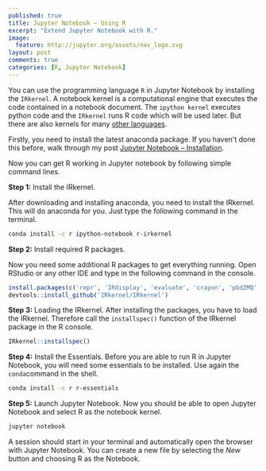 ```yaml
---
published: true
title: Jupyter Notebook – Using R
excerpt: "Extend Jupyter Notebook with R."
image:
  feature: http://jupyter.org/assets/nav_logo.svg
layout: post
comments: true
categories: [R, Jupyter Notebook]
---
```


You can use the programming language `R` in Jupyter Notebook by installing the `IRkernel`.
A notebook kernel is a computational engine that executes the code contained in a notebook document. The `ipython kernel` executes python code and the `IRkernel` runs R code which will be used later. But there are also kernels for many [other languages](https://github.com/jupyter/jupyter/wiki/Jupyter-kernels).


Firstly, you need to install the latest anaconda package. If you haven't done this before, walk through my post [Jupyter Notebook – Installation](../Jupyter-Notebook-Installation).

Now you can get R working in Jupyter notebook by following simple command lines.

**Step 1:** Install the IRkernel.

After downloading and installing anaconda, you need to install the IRkernel. This will do anaconda for you. Just type the following command in the terminal.
```sh
conda install -c r ipython-notebook r-irkernel
```


**Step 2:** Install required R packages.

Now you need some additional R packages to get everything running. Open RStudio or any other IDE and type in the following command in the console.
```r
install.packages(c('repr', 'IRdisplay', 'evaluate', 'crayon', 'pbdZMQ', 'devtools', 'uuid', 'digest'))
devtools::install_github('IRkernel/IRkernel') 
```


**Step 3:** Loading the IRkernel.
After installing the packages, you have to load the IRkernel. Therefore call the `installspec()` function of the IRkernel package in the R console.
```r
IRkernel::installspec()
```


**Step 4:** Install the Essentials.
Before you are able to run R in Jupyter Notebook, you will need some essentials to be installed. Use again the `conda`command in the shell.
```sh
conda install -c r r-essentials
```


**Step 5:** Launch Jupyter Notebook.
Now you should be able to open Jupyter Notebook and select R as the notebook kernel.
```sh
jupyter notebook
```
A session should start in your terminal and automatically open the browser with Jupyter Notebook. You can create a new file by selecting the *New* button and choosing R as the Notebook.
